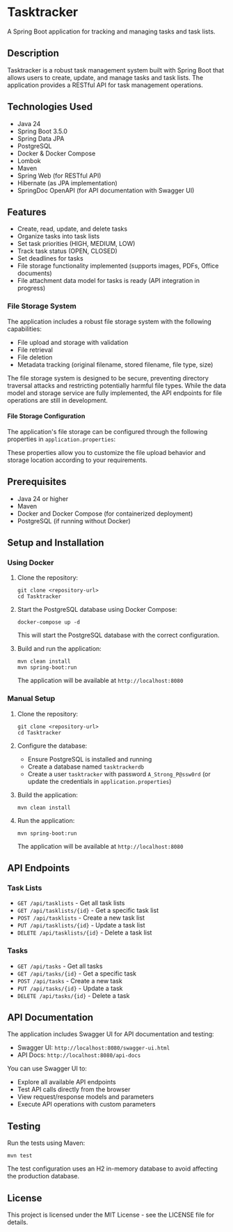 # Tasktracker

A Spring Boot application for tracking and managing tasks and task lists.

## Description

Tasktracker is a robust task management system built with Spring Boot that allows users to create, update, and manage tasks and task lists. The application provides a RESTful API for task management operations.

## Technologies Used

- Java 24
- Spring Boot 3.5.0
- Spring Data JPA
- PostgreSQL
- Docker & Docker Compose
- Lombok
- Maven
- Spring Web (for RESTful API)
- Hibernate (as JPA implementation)
- SpringDoc OpenAPI (for API documentation with Swagger UI)

## Features

- Create, read, update, and delete tasks
- Organize tasks into task lists
- Set task priorities (HIGH, MEDIUM, LOW)
- Track task status (OPEN, CLOSED)
- Set deadlines for tasks
- File storage functionality implemented (supports images, PDFs, Office documents)
- File attachment data model for tasks is ready (API integration in progress)

### File Storage System

The application includes a robust file storage system with the following capabilities:
- File upload and storage with validation
- File retrieval 
- File deletion
- Metadata tracking (original filename, stored filename, file type, size)

The file storage system is designed to be secure, preventing directory traversal attacks and restricting potentially harmful file types. While the data model and storage service are fully implemented, the API endpoints for file operations are still in development.

#### File Storage Configuration

The application's file storage can be configured through the following properties in `application.properties`:

These properties allow you to customize the file upload behavior and storage location according to your requirements.

## Prerequisites

- Java 24 or higher
- Maven
- Docker and Docker Compose (for containerized deployment)
- PostgreSQL (if running without Docker)

## Setup and Installation

### Using Docker

1. Clone the repository:
   ```
   git clone <repository-url>
   cd Tasktracker
   ```

2. Start the PostgreSQL database using Docker Compose:
   ```
   docker-compose up -d
   ```

   This will start the PostgreSQL database with the correct configuration.

3. Build and run the application:
   ```
   mvn clean install
   mvn spring-boot:run
   ```

   The application will be available at `http://localhost:8080`

### Manual Setup

1. Clone the repository:
   ```
   git clone <repository-url>
   cd Tasktracker
   ```

2. Configure the database:
   - Ensure PostgreSQL is installed and running
   - Create a database named `tasktrackerdb`
   - Create a user `tasktracker` with password `A_Strong_P@ssw0rd` (or update the credentials in `application.properties`)

3. Build the application:
   ```
   mvn clean install
   ```

4. Run the application:
   ```
   mvn spring-boot:run
   ```

   The application will be available at `http://localhost:8080`

## API Endpoints

### Task Lists

- `GET /api/tasklists` - Get all task lists
- `GET /api/tasklists/{id}` - Get a specific task list
- `POST /api/tasklists` - Create a new task list
- `PUT /api/tasklists/{id}` - Update a task list
- `DELETE /api/tasklists/{id}` - Delete a task list

### Tasks

- `GET /api/tasks` - Get all tasks
- `GET /api/tasks/{id}` - Get a specific task
- `POST /api/tasks` - Create a new task
- `PUT /api/tasks/{id}` - Update a task
- `DELETE /api/tasks/{id}` - Delete a task

## API Documentation

The application includes Swagger UI for API documentation and testing:

- Swagger UI: `http://localhost:8080/swagger-ui.html`
- API Docs: `http://localhost:8080/api-docs`

You can use Swagger UI to:
- Explore all available API endpoints
- Test API calls directly from the browser
- View request/response models and parameters
- Execute API operations with custom parameters

## Testing

Run the tests using Maven:

```
mvn test
```

The test configuration uses an H2 in-memory database to avoid affecting the production database.

## License

This project is licensed under the MIT License - see the LICENSE file for details.
